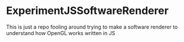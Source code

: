 # ExperimentJSSoftwareRenderer
This is just a repo fooling around trying to make a software renderer to understand how OpenGL works written in JS
